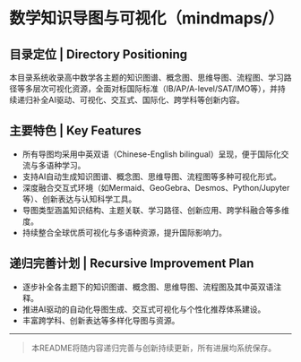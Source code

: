# 数学知识导图与可视化（mindmaps/）

## 目录定位 | Directory Positioning

本目录系统收录高中数学各主题的知识图谱、概念图、思维导图、流程图、学习路径等多层次可视化资源，全面对标国际标准（IB/AP/A-level/SAT/IMO等），并持续递归补全AI驱动、可视化、交互式、国际化、跨学科等创新内容。

## 主要特色 | Key Features

- 所有导图均采用中英双语（Chinese-English bilingual）呈现，便于国际化交流与多语种学习。
- 支持AI自动生成知识图谱、概念图、思维导图、流程图等多种可视化形式。
- 深度融合交互式环境（如Mermaid、GeoGebra、Desmos、Python/Jupyter等）、创新表达与认知科学工具。
- 导图类型涵盖知识结构、主题关联、学习路径、创新应用、跨学科融合等多维度。
- 持续整合全球优质可视化与多语种资源，提升国际影响力。

## 递归完善计划 | Recursive Improvement Plan

- 逐步补全各主题下的知识图谱、概念图、思维导图、流程图及其中英双语注释。
- 推进AI驱动的自动化导图生成、交互式可视化与个性化推荐体系建设。
- 丰富跨学科、创新表达等多样化导图与资源。

---

> 本README将随内容递归完善与创新持续更新，所有进展均系统保存。
